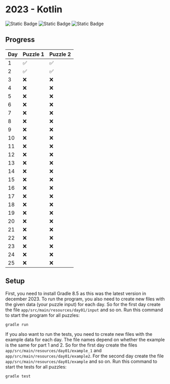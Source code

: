 # 2023 - Kotlin

![Static Badge](https://img.shields.io/badge/Gradle%20version-8.5-02303a)
![Static Badge](https://img.shields.io/badge/Java%20version-21-b07219)
![Static Badge](https://img.shields.io/badge/Kotlin%20version-1.9.20-a97bff)

## Progress

| Day | Puzzle 1 | Puzzle 2 |
|-----|----------|----------|
| 1   | ✅        | ✅        |
| 2   | ✅        | ✅        |
| 3   | ❌        | ❌        |
| 4   | ❌        | ❌        |
| 5   | ❌        | ❌        |
| 6   | ❌        | ❌        |
| 7   | ❌        | ❌        |
| 8   | ❌        | ❌        |
| 9   | ❌        | ❌        |
| 10  | ❌        | ❌        |
| 11  | ❌        | ❌        |
| 12  | ❌        | ❌        |
| 13  | ❌        | ❌        |
| 14  | ❌        | ❌        |
| 15  | ❌        | ❌        |
| 16  | ❌        | ❌        |
| 17  | ❌        | ❌        |
| 18  | ❌        | ❌        |
| 19  | ❌        | ❌        |
| 20  | ❌        | ❌        |
| 21  | ❌        | ❌        |
| 22  | ❌        | ❌        |
| 23  | ❌        | ❌        |
| 24  | ❌        | ❌        |
| 25  | ❌        | ❌        |

## Setup

First, you need to install Gradle 8.5 as this was the latest version in december 2023.
To run the program, you also need to create new files with the given data (your puzzle input) for each day.
So for the first day create the file `app/src/main/resources/day01/input` and so on.
Run this command to start the program for all puzzles:

```bash
gradle run
```

If you also want to run the tests, you need to create new files with the example data for each day.
The file names depend on whether the example is the same for part 1 and 2.
So for the first day create the files `app/src/main/resources/day01/example_1` and
`app/src/main/resources/day01/example2`.
For the second day create the file `app/src/main/resources/day01/example` and so on.
Run this command to start the tests for all puzzles:

```bash
gradle test
```
